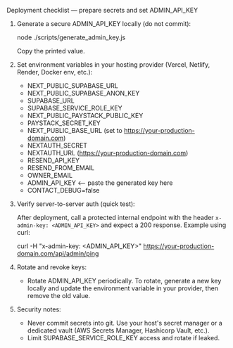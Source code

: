 Deployment checklist — prepare secrets and set ADMIN_API_KEY

1) Generate a secure ADMIN_API_KEY locally (do not commit):

   node ./scripts/generate_admin_key.js

   Copy the printed value.

2) Set environment variables in your hosting provider (Vercel, Netlify, Render, Docker env, etc.):

   - NEXT_PUBLIC_SUPABASE_URL
   - NEXT_PUBLIC_SUPABASE_ANON_KEY
   - SUPABASE_URL
   - SUPABASE_SERVICE_ROLE_KEY
   - NEXT_PUBLIC_PAYSTACK_PUBLIC_KEY
   - PAYSTACK_SECRET_KEY
   - NEXT_PUBLIC_BASE_URL (set to https://your-production-domain.com)
   - NEXTAUTH_SECRET
   - NEXTAUTH_URL (https://your-production-domain.com)
   - RESEND_API_KEY
   - RESEND_FROM_EMAIL
   - OWNER_EMAIL
   - ADMIN_API_KEY  <-- paste the generated key here
   - CONTACT_DEBUG=false

3) Verify server-to-server auth (quick test):

   After deployment, call a protected internal endpoint with the header `x-admin-key: <ADMIN_API_KEY>` and expect a 200 response. Example using curl:

   curl -H "x-admin-key: <ADMIN_API_KEY>" https://your-production-domain.com/api/admin/ping

4) Rotate and revoke keys:

   - Rotate ADMIN_API_KEY periodically. To rotate, generate a new key locally and update the environment variable in your provider, then remove the old value.

5) Security notes:

   - Never commit secrets into git. Use your host's secret manager or a dedicated vault (AWS Secrets Manager, Hashicorp Vault, etc.).
   - Limit SUPABASE_SERVICE_ROLE_KEY access and rotate if leaked.

